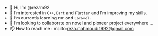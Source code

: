 - 👋 Hi, I’m @rezam92
- 👀 I’m interested in `C++`, `Dart` and `Flutter` and I'm improving my skills.
- 🌱 I’m currently learning `PHP` and `Laravel`.
- 💞️ I’m looking to collaborate on novel and pioneer project everywhere ...
- 📫 How to reach me : mailto:reza.mahmoudi.1992@gmail.com

<!---
rezam92/rezam92 is a ✨ special ✨ repository because its `README.md` (this file) appears on your GitHub profile.
You can click the Preview link to take a look at your changes.
--->
